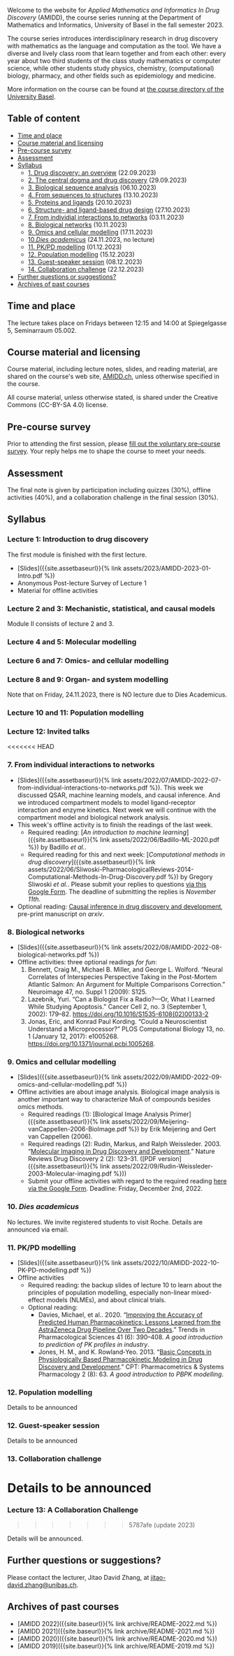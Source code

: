 Welcome to the website for *Applied Mathematics and Informatics In Drug
Discovery* (AMIDD), the course series running at the Department of Mathematics
and Informatics, University of Basel in the fall semester 2023.

The course series introduces interdisciplinary research in drug discovery with
mathematics as the language and computation as the tool. We have a diverse and
lively class room that learn together and from each other: every year about two
third students of the class study mathematics or computer science, while other
students study physics, chemistry, (computational) biology, pharmacy, and other
fields such as epidemiology and medicine.

More information on the course can be found at [the course directory of the University
Basel](https://vorlesungsverzeichnis.unibas.ch/de/recherche?id=276986).

## Table of content

- [Time and place](#time-and-place)
- [Course material and licensing](#course-material-and-licensing)
- [Pre-course survey](#pre-course-survey)
- [Assessment](#assessment)
- [Syllabus](#syllabus)
  * [1. Drug discovery: an overview](#1-drug-discovery-an-overview) (22.09.2023)
  * [2. The central dogma and drug discovery](#2-the-central-dogma-and-drug-discovery) (29.09.2023)
  * [3. Biological sequence analysis](#3-biological-sequence-analysis) (06.10.2023)
  * [4. From sequences to structures](#4-from-sequences-to-structures) (13.10.2023)
  * [5. Proteins and ligands](#5-proteins-and-ligands) (20.10.2023)
  * [6. Structure- and ligand-based drug design](#6-structure--and-ligand-based-drug-design) (27.10.2023)
  * [7. From individial interactions to networks](#7-from-individual-interactions-to-networks) (03.11.2023)
  * [8. Biological networks](#8-biological-networks) (10.11.2023)
  * [9. Omics and cellular modelling](#9-omics-and-cellular-modelling) (17.11.2023)
  * [10.*Dies academicus*](#10-dies-academicus) (24.11.2023, no lecture)
  * [11. PK/PD modelling](#11-pkpd-modelling) (01.12.2023)
  * [12. Population modelling](#12-population-modelling) (15.12.2023)
  * [13. Guest-speaker session](#13-guest-speaker-session) (08.12.2023)
  * [14. Collaboration challenge](#14-collaboration-challenge) (22.12.2023)
- [Further questions or suggestions?](#further-questions-or-suggestions)
- [Archives of past courses](#archives-of-past-courses)

## Time and place

The lecture takes place on Fridays between 12:15 and 14:00 at Spiegelgasse 5,
Seminarraum 05.002.

## Course material and licensing

Course material, including lecture notes, slides, and reading material, are
shared on the course's web site, [AMIDD.ch](http://amidd.ch), unless otherwise
specified in the course.

All course material, unless otherwise stated, is shared under the Creative
Commons (CC-BY-SA 4.0) license.

## Pre-course survey

Prior to attending the first session, please [fill out the voluntary pre-course
survey](https://forms.gle/Xbk6ExbfNUxUgqm76). Your reply helps me to shape the
course to meet your needs.

## Assessment

The final note is given by participation including quizzes (30%), offline
activities (40%), and a collaboration challenge in the final session (30%).

## Syllabus

### Lecture 1: Introduction to drug discovery

The first module is finished with the first lecture.

* [Slides]({{site.assetbaseurl}}{% link assets/2023/AMIDD-2023-01-Intro.pdf %})
* Anonymous Post-lecture Survey of Lecture 1
* Material for offline activities

### Lecture 2 and 3: Mechanistic, statistical, and causal models

Module II consists of lecture 2 and 3.

### Lecture 4 and 5: Molecular modelling

### Lecture 6 and 7: Omics- and cellular modelling

### Lecture 8 and 9: Organ- and system modelling

Note that on Friday, 24.11.2023, there is NO lecture due to Dies Academicus.

### Lecture 10 and 11: Population modelling

### Lecture 12: Invited talks

<<<<<<< HEAD
### 7. From individual interactions to networks

* [Slides]({{site.assetbaseurl}}{% link
  assets/2022/07/AMIDD-2022-07-from-individual-interactions-to-networks.pdf %}).
  This week we discussed QSAR, machine learning models, and causal inference.
  And we introduced compartment models to model ligand-receptor interaction and
  enzyme kinetics. Next week we will continue with the compartment model and
  biological network analysis.
* This week's offline activity is to finish the readings of the last week.
     * Required reading: [*An introduction to machine learning*]({{site.assetbaseurl}}{% link assets/2022/06/Badillo-ML-2020.pdf %}) by Badillo *et al.*.
     * Required reading for this and next week: [*Computational methods in drug discovery*]({{site.assetbaseurl}}{% link assets/2022/06/Sliwoski-PharmacologicalReviews-2014-Computational-Methods-In-Drug-Discovery.pdf %}) by Gregory Sliwoski *et al.*. Please submit your replies to questions [via this Google Form](https://forms.gle/pfKX76K5XYuzxNSu8). The deadline of submitting the replies is *November 11th*.
* Optional reading:  [Causal inference in drug discovery and development](https://arxiv.org/abs/2209.14664), pre-print manuscript on *arxiv*.

### 8. Biological networks

* [Slides]({{site.assetbaseurl}}{% link assets/2022/08/AMIDD-2022-08-biological-networks.pdf %})
* Offline activities: three optional readings *for fun*:
	1. Bennett, Craig M., Michael B. Miller, and George L. Wolford. “Neural Correlates of Interspecies Perspective Taking in the Post-Mortem Atlantic Salmon: An Argument for Multiple Comparisons Correction.” Neuroimage 47, no. Suppl 1 (2009): S125.
	2. Lazebnik, Yuri. “Can a Biologist Fix a Radio?—Or, What I Learned While Studying Apoptosis.” Cancer Cell 2, no. 3 (September 1, 2002): 179–82. https://doi.org/10.1016/S1535-6108(02)00133-2
	3. Jonas, Eric, and Konrad Paul Kording. “Could a Neuroscientist Understand a Microprocessor?” PLOS Computational Biology 13, no. 1 (January 12, 2017): e1005268. https://doi.org/10.1371/journal.pcbi.1005268.


### 9. Omics and cellular modelling

* [Slides]({{site.assetbaseurl}}{% link assets/2022/09/AMIDD-2022-09-omics-and-cellular-modelling.pdf %})
* Offline activities are about image analysis. Biological image analysis is another important way to characterize MoA of compounds besides omics methods.
    * Required readings (1): [Biological Image Analysis Primer]({{site.assetbaseurl}}{% link assets/2022/09/Meijering-vanCappellen-2006-BioImage.pdf %}) by Erik Meijering and Gert van Cappellen (2006).
    * Required readings (2): Rudin, Markus, and Ralph Weissleder. 2003. “[Molecular Imaging in Drug Discovery and Development](https://doi.org/10.1038/nrd1007).” Nature Reviews Drug Discovery 2 (2): 123–31. ([PDF version]({{site.assetbaseurl}}{% link assets/2022/09/Rudin-Weissleder-2003-Molecular-imaging.pdf %}))
    * Submit your offline activities with regard to the required reading [here via the Google Form](https://forms.gle/2oy6NX2acdSpQasZA). Deadline: Friday, December 2nd, 2022.


### 10. *Dies academicus*

No lectures. We invite registered students to visit Roche. Details are announced via email.

### 11. PK/PD modelling

* [Slides]({{site.assetbaseurl}}{% link assets/2022/10/AMIDD-2022-10-PK-PD-modelling.pdf %})
* Offline activities
    * Required reading: the backup slides of lecture 10 to learn about the principles of population modelling, especially non-linear mixed-effect models (NLMEs), and about clinical trials.
    * Optional reading:
        * Davies, Michael, et al.. 2020. “[Improving the Accuracy of Predicted Human Pharmacokinetics: Lessons Learned from the AstraZeneca Drug Pipeline Over Two Decades](https://doi.org/10.1016/j.tips.2020.03.004).” Trends in Pharmacological Sciences 41 (6): 390–408. *A good introduction to prediction of PK profiles in industry*.
        * Jones, H. M., and K. Rowland‐Yeo. 2013. “[Basic Concepts in Physiologically Based Pharmacokinetic Modeling in Drug Discovery and Development](https://doi.org/10.1038/psp.2013.41).” CPT: Pharmacometrics & Systems Pharmacology 2 (8): 63. *A good introduction to PBPK modelling*.

### 12. Population modelling

Details to be announced

### 12. Guest-speaker session

Details to be announced

### 13. Collaboration challenge

Details to be announced
=======
### Lecture 13: A Collaboration Challenge
>>>>>>> 5787afe (update 2023)

Details will be announced.

## Further questions or suggestions?

Please contact the lecturer, Jitao David Zhang, at [jitao-david.zhang@unibas.ch](mailto:jitao-david.zhang@unibas.ch).


## Archives of past courses

* [AMIDD 2022]({{site.baseurl}}{% link archive/README-2022.md %})
* [AMIDD 2021]({{site.baseurl}}{% link archive/README-2021.md %})
* [AMIDD 2020]({{site.baseurl}}{% link archive/README-2020.md %})
* [AMIDD 2019]({{site.baseurl}}{% link archive/README-2019.md %})
